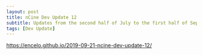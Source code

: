 ```yaml
---
layout: post
title: nCine Dev Update 12
subtitle: Updates from the second half of July to the first half of September 2019
tags: [Dev Update]
---
```


<https://encelo.github.io/2019-09-21-ncine-dev-update-12/>
